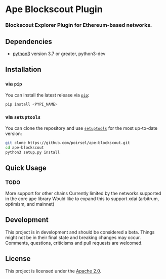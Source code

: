 # Ape Blockscout Plugin

### Blockscout Explorer Plugin for Ethereum-based networks.


## Dependencies

* [python3](https://www.python.org/downloads) version 3.7 or greater, python3-dev

## Installation

### via `pip`

You can install the latest release via [`pip`](https://pypi.org/project/pip/):

```bash
pip install <PYPI_NAME>
```

### via `setuptools`

You can clone the repository and use [`setuptools`](https://github.com/pypa/setuptools) for the most up-to-date version:

```bash
git clone https://github.com/poirsel/ape-blockscout.git
cd ape-blockscout
python3 setup.py install
```

## Quick Usage

### TODO

More support for other chains
Currently limited by the networks supported in the core ape library
Would like to expand this to support xdai (arbitrum, optimism, and mainnet)

## Development

This project is in development and should be considered a beta.
Things might not be in their final state and breaking changes may occur.
Comments, questions, criticisms and pull requests are welcomed.

## License

This project is licensed under the [Apache 2.0](LICENSE).

